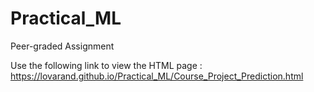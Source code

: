 # Practical_ML
Peer-graded Assignment

Use the following link to view the HTML page :
https://lovarand.github.io/Practical_ML/Course_Project_Prediction.html
